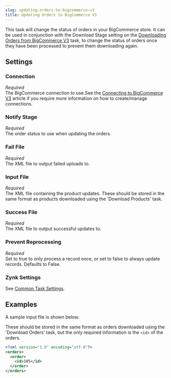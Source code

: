 ```yaml
---
slug: updating-orders-to-bigcommerce-v3
title: Updating Orders to BigCommerce V3
---
```

This task will change the status of orders in your BigCommerce store. It can be used in conjunction with the Download Stage setting on the [Downloading Orders from BigCommerce V3](downloading-orders-from-bigcommerce-v3) task, to change the status of orders once they have been processed to prevent them downloading again.

## Settings
### Connection
_Required_  
The BigCommerce connection to use.See the [Connecting to BigCommerce V3](connecting-to-bigcommerce-v3) article if you require more information on how to create/manage connections.

### Notify Stage
_Required_  
The order status to use when updating the orders.

### Fail File
_Required_  
The XML file to output failed uploads to.

### Input File
_Required_  
The XML file containing the product updates. These should be stored in the same format as products downloaded using the 'Download Products' task.

### Success File
_Required_  
The XML file to output successful updates to.

### Prevent Reprocessing
_Required_  
Set to true to only process a record once, or set to false to always update records.  Defaults to False.

### Zynk Settings
See [Common Task Settings](common-task-settings).

## Examples
A sample input file is shown below.

These should be stored in the same format as orders downloaded using the 'Download Orders' task, but the only required information is the  `<id>` of the orders.

```xml
<?xml version="1.0" encoding="utf-8"?>
<orders>
  <order>
    <id>105</id>
  </order>
</orders>
```